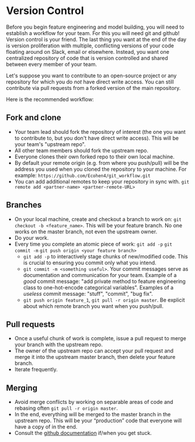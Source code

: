 Version Control
=====================
Before you begin feature engineering and model building, you will need to establish
a workflow for your team. For this you will need git and github! Version control is your friend.
The last thing you want at the end of the day is version proliferation with
multiple, conflicting versions of your code floating around on Slack, email or elsewhere.
Instead, you want one centralized repository of code that is version controlled
and shared between every member of your team.

Let's suppose you want to contribute to an open-source project or any repository for which you do _not_ have direct write access. You can still contribute via pull requests from a forked version of the main repository.

Here is the recommended workflow:

## Fork and clone
* Your team lead should fork the repository of interest (the one you want to contribute to, but you don't have direct write access). This will be your team's "upstream repo".
* All other team members should fork the upstream repo.
* Everyone clones their own forked repo to their own local machine.
* By default your remote origin (e.g. from where you push/pull) will be the address you used when you cloned the repository to your machine. For example: `https://github.com/Ecohen4/git_workflow.git`
* You can add additional remotes to keep your repository in sync with. `git remote add <partner-name> <partner-remote-URL>`

## Branches
* On your local machine, create and checkout a branch to work on: `git checkout -b <feature_name>`. This will be your feature branch. No one works on the master branch, not even the upstream owner.
* Do your work.
* Every time you complete an atomic piece of work: `git add -p` `git commit -m` `git push origin <your feature branch>`
  * `git add -p` to interactively stage chunks of new/modified code. This is crucial to ensuring you commit only what you intend.
  * `git commit -m <something useful>`. Your commit messages serve as documentation and communication for your team.
  Example of a _good_ commit message: "add private method to feature engineering class to one-hot-encode categorical variables".
  Examples of a _useless_ commit message: "stuff", "commit", "bug fix".
  * `git push origin feature_1`, `git pull -r origin master`. Be explicit about which remote branch you want when you push/pull.

## Pull requests
* Once a useful chunk of work is complete, issue a pull request to merge your branch with the upstream repo.
* The owner of the upstream repo can accept your pull request and merge it into the upstream master branch, then delete your feature branch.
* Iterate frequently.

## Merging
* Avoid merge conflicts by working on separable areas of code and rebasing often `git pull -r origin master`.
* In the end, everything will be merged to the master branch in the upstream repo.  This will be your “production” code that everyone will have a copy of in the end.
* Consult the [github documentation](https://guides.github.com/introduction/flow/) if/when you get stuck.
